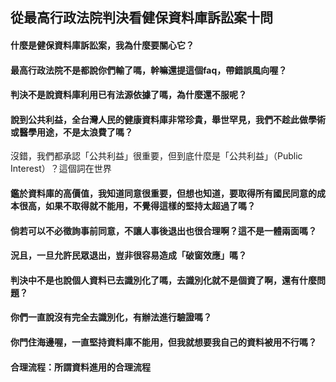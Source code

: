 ## 從最高行政法院判決看健保資料庫訴訟案十問

#### 什麼是健保資料庫訴訟案，我為什麼要關心它？

#### 最高行政法院不是都說你們輸了嗎，幹嘛還提這個faq，帶錯誤風向喔？

#### 判決不是說資料庫利用已有法源依據了嗎，為什麼還不服呢？

#### 說到公共利益，全台灣人民的健康資料庫非常珍貴，舉世罕見，我們不趁此做學術或醫學用途，不是太浪費了嗎？

沒錯，我們都承認「公共利益」很重要，但到底什麼是「公共利益」（Public Interest）？這個詞在世界

#### 鑑於資料庫的高價值，我知道同意很重要，但想也知道，要取得所有國民同意的成本很高，如果不取得就不能用，不覺得這樣的堅持太超過了嗎？

#### 倘若可以不必徵詢事前同意，不讓人事後退出也很合理啊？這不是一體兩面嗎？

#### 況且，一旦允許民眾退出，豈非很容易造成「破窗效應」嗎？

#### 判決中不是也說個人資料已去識別化了嗎，去識別化就不是個資了啊，還有什麼問題？

#### 你們一直說沒有完全去識別化，有辦法進行驗證嗎？

#### 你門住海邊喔，一直堅持資料庫不能用，但我就想要我自己的資料被用不行嗎？

#### 合理流程：所謂資料進用的合理流程
